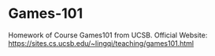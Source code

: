 # Games-101
Homework of Course Games101 from UCSB.
Official Website: https://sites.cs.ucsb.edu/~lingqi/teaching/games101.html
